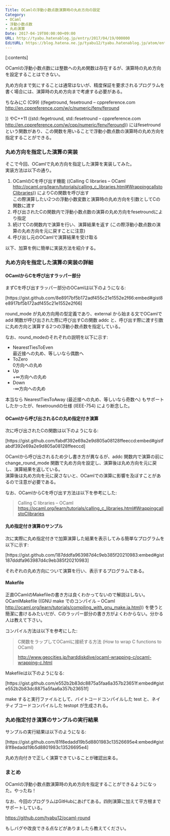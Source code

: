 ```yaml
---
Title: OCamlの浮動小数点数演算時の丸め方向の設定
Category:
- OCaml
- 浮動小数点数
- 丸め演算
Date: 2017-04-19T00:00:00+09:00
URL: http://tyabu.hatenablog.jp/entry/2017/04/19/000000
EditURL: https://blog.hatena.ne.jp/tyabu12/tyabu.hatenablog.jp/atom/entry/8599973812323614267
---
```


<p>[:contents]</p>
<p>OCamlの浮動小数点数には整数への丸め関数は存在するが、演算時の丸め方向を設定することはできない。</p>
<p>丸め方向まで気にすることは通常はないが、精度保証を要求されるプログラムを書く場合には、演算時の丸め方向まで考慮する必要がある。</p>
<p>ちなみにC (C99) ((fegetround, fesetround – cppreference.com<br /><a href="http://en.cppreference.com/w/c/numeric/fenv/feround">http://en.cppreference.com/w/c/numeric/fenv/feround</a></p>
<p>)) やC++11 ((std::fegetround, std::fesetround – cppreference.com<br /><a href="http://en.cppreference.com/w/cpp/numeric/fenv/feround">http://en.cppreference.com/w/cpp/numeric/fenv/feround</a>)) にはfesetroundという関数があり、この関数を用いることで浮動小数点数の演算時の丸め方向を指定することができる。</p>
<h3>丸め方向を指定した演算の実装</h3>
<p>そこで今回、OCamlで丸め方向を指定した演算を実装してみた。<br />実装方法は以下の通り。</p>
<ol>
<li>OCamlのCを呼び出す機能 ((Calling C libraries – OCaml<br /> <a href="http://ocaml.org/learn/tutorials/calling_c_libraries.html#WrappingcallstoClibraries">http://ocaml.org/learn/tutorials/calling_c_libraries.html#WrappingcallstoClibraries</a>)) によりCの関数を呼び出す<br />この際演算したい2つの浮動小数変数と演算時の丸め方向を引数としてCの関数に渡す</li>
<li>呼び出されたCの関数内で浮動小数点数の演算の丸め方向をfesetroundにより指定</li>
<li>続けてCの関数内で演算を行い、演算結果を返す (この際浮動小数点数の演算の丸め方向を元に戻すことに注意)</li>
<li>呼び出し元のOCamlで演算結果を受け取る</li>
</ol>
<p>以下、加算を例に簡単に実装方法を紹介する。</p>
<h3>丸め方向を指定した演算の実装の詳細</h3>
<h4>OCamlからCを呼び出すラッパー部分</h4>
<p>まずCを呼び出すラッパー部分のOCamlは以下のようになる:</p>
<p>[https://gist.github.com/8e8917bf5b172adf455c21e1552e2f66:embed#gist8e8917bf5b172adf455c21e1552e2f66]</p>
<p>round_mode が丸め方向用の型定義であり、external から始まる文でOCamlで add 関数が呼び出された際に呼び出すCの関数 addc と、呼び出す際に渡す引数に丸め方向と演算する2つの浮動小数点数を指定している。 </p>
<p>なお、round_modeのそれぞれの説明を以下に示す:</p>
<ul>
<li>NearestTiesToEven<br />最近接への丸め、等しいなら偶数へ</li>
<li>ToZero<br />0方向への丸め</li>
<li>Up<br />+∞方向への丸め</li>
<li>Down<br />-∞方向への丸め</li>
</ul>
<p>本当なら NearestTiesToAway (最近接への丸め、等しいなら奇数へ) もサポートしたかったが、fesetroundの仕様 (IEEE-754) により断念した。</p>
<h4>OCamlから呼び出されるCの丸め指定付き演算</h4>
<p>次に呼び出されたCの関数は以下のようになる:</p>
<p>[https://gist.github.com/fabdf392e69a2e9d805a08128ffeeccd:embed#gistfabdf392e69a2e9d805a08128ffeeccd] </p>
<p>OCamlから呼び出されるため少し書き方が異なるが、addc 関数内で演算の前に change_round_mode 関数で丸め方向を設定し、演算後は丸め方向を元に戻し、演算結果を返している。<br />演算後は丸め方向を元に戻さないと、OCamlでの演算に影響を及ぼすことがあるので注意が必要である。</p>
<p>なお、OCamlからCを呼び出す方法は以下を参考にした:</p>
<blockquote>
<p>Calling C libraries – OCaml <a href="https://ocaml.org/learn/tutorials/calling_c_libraries.html#WrappingcallstoClibraries">https://ocaml.org/learn/tutorials/calling_c_libraries.html#WrappingcallstoClibraries</a></p>
</blockquote>
<h4>丸め指定付き演算のサンプル</h4>
<p>次に実際に丸め指定付きで加算演算した結果を表示してみる簡単なプログラムを以下に示す:</p>
<p>[https://gist.github.com/187dddfa963987d4c9eb385f20210983:embed#gist187dddfa963987d4c9eb385f20210983]</p>
<p>それぞれの丸め方向について演算を行い、表示するプログラムである。</p>
<h4>Makefile</h4>
<p>正直OCamlのMakefileの書き方は良くわかってないので解説はしない。OCamlMakefile ((GNU make でのコンパイル – OCaml<br /><a href="http://ocaml.org/learn/tutorials/compiling_with_gnu_make.ja.html">http://ocaml.org/learn/tutorials/compiling_with_gnu_make.ja.html</a>)) を使うと簡潔に書けるみたいだが、Cのラッパー部分の書き方がよくわからない。分かる人は教えて下さい。</p>
<p>コンパイル方法は以下を参考にした:</p>
<blockquote>
<p>C関数をラップしてOCamlに接続する方法 (How to wrap C functions to OCaml)</p>
<p><a href="http://www.geocities.jp/harddiskdive/ocaml-wrapping-c/ocaml-wrapping-c.html">http://www.geocities.jp/harddiskdive/ocaml-wrapping-c/ocaml-wrapping-c.html</a></p>
</blockquote>
<p>Makefileは以下のようになる:</p>
<p>[https://gist.github.com/e552b2b83dc8875a5faa6a357b23651f:embed#giste552b2b83dc8875a5faa6a357b23651f]</p>
<p>make すると実行ファイルとして、バイトコードコンパイルした test と、ネイティブコードコンパイルした testopt が生成される。</p>
<h3>丸め指定付き演算のサンプルの実行結果</h3>
<p>サンプルの実行結果は以下のようになる:</p>
<p>[https://gist.github.com/81f8edadd19b5d8801983c13526695e4:embed#gist81f8edadd19b5d8801983c13526695e4]</p>
<p>丸め方向付きで正しく演算できていることが確認出来る。 </p>
<h3>まとめ</h3>
<p>OCamlの浮動小数点数演算時の丸め方向を指定することができるようになった。やったね！</p>
<p>なお、今回のプログラムはGitHubにあげてある。四則演算に加えて平方根までサポートしている。</p>
<p><a href="https://github.com/tyabu12/ocaml-round">https://github.com/tyabu12/ocaml-round</a></p>
<p>もしバグや改良できる点などがありましたら教えてください。</p>
